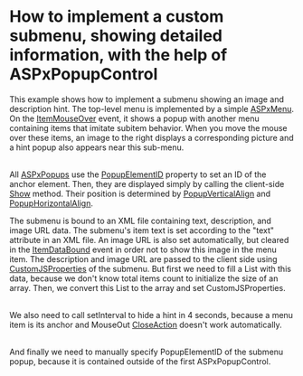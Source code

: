 # How to implement a custom submenu, showing detailed information, with the help of ASPxPopupControl


<p>This example shows how to implement a submenu showing an image and description hint. The top-level menu is implemented by a simple <a href="http://documentation.devexpress.com/#AspNet/clsDevExpressWebASPxMenuASPxMenutopic"><u>ASPxMenu</u></a>. On the <a href="http://help.devexpress.com/#AspNet/DevExpressWebASPxMenuScriptsASPxClientMenuBase_ItemMouseOvertopic"><u>ItemMouseOver</u></a> event, it shows a popup with another menu containing items that imitate subitem behavior. When you move the mouse over these items, an image to the right displays a corresponding picture and a hint popup also appears near this sub-menu.</p><p><br />
All <a href="http://documentation.devexpress.com/#AspNet/clsDevExpressWebASPxPopupControlASPxPopupControltopic"><u>ASPxPopups</u></a> use the <a href="http://documentation.devexpress.com/#AspNet/DevExpressWebASPxPopupControlASPxPopupControl_PopupElementIDtopic"><u>PopupElementID</u></a> property to set an ID of the anchor element. Then, they are displayed simply by calling the client-side <a href="http://documentation.devexpress.com/#AspNet/DevExpressWebASPxPopupControlScriptsASPxClientPopupControlBase_Showtopic"><u>Show</u></a> method. Their position is determined by <a href="http://documentation.devexpress.com/#AspNet/DevExpressWebASPxPopupControlASPxPopupControl_PopupVerticalAligntopic"><u>PopupVerticalAlign</u></a> and <a href="http://documentation.devexpress.com/#AspNet/DevExpressWebASPxPopupControlASPxPopupControl_PopupHorizontalAligntopic"><u>PopupHorizontalAlign</u></a>.</p><p>The submenu is bound to an XML file containing text, description, and image URL data. The submenu's item text is set according to the "text" attribute in an XML file. An image URL is also set automatically, but cleared in the <a href="http://documentation.devexpress.com/#AspNet/DevExpressWebASPxMenuASPxMenuBase_ItemDataBoundtopic"><u>ItemDataBound</u></a> event in order not to show this image in the menu item. The description and image URL are passed to the client side using <a href="http://documentation.devexpress.com/#AspNet/DevExpressWebASPxMenuASPxMenuBase_JSPropertiestopic"><u>CustomJSProperties</u></a> of the submenu. But first we need to fill a List with this data, because we don't know total items count to initialize the size of an array. Then, we convert this List to the array and set CustomJSProperties.</p><p><br />
We also need to call setInterval to hide a hint in 4 seconds, because a menu item is its anchor and MouseOut <a href="http://documentation.devexpress.com/#AspNet/DevExpressWebASPxPopupControlASPxPopupControl_CloseActiontopic"><u>CloseAction</u></a> doesn't work automatically.</p><p><br />
And finally we need to manually specify PopupElementID of the submenu popup, because it is contained outside of the first ASPxPopupControl.</p>

<br/>


